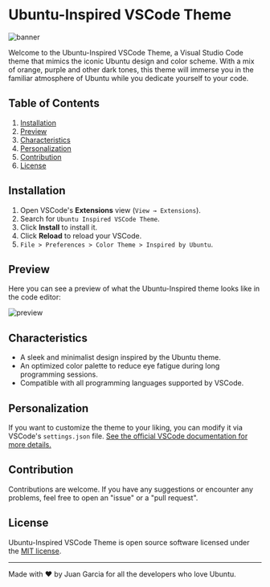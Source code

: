 # Ubuntu-Inspired VSCode Theme

![banner](https://github.com/GrJuan/extension-theme-ubuntu/blob/9324009836049563acd7602c3ea1d44dfa21e2c5/icons/banner.png?raw=true)

Welcome to the Ubuntu-Inspired VSCode Theme, a Visual Studio Code theme that mimics the iconic Ubuntu design and color scheme. With a mix of orange, purple and other dark tones, this theme will immerse you in the familiar atmosphere of Ubuntu while you dedicate yourself to your code.

## Table of Contents

1. [Installation](#Installation)
2. [Preview](#Preview)
3. [Characteristics](#Characteristics)
4. [Personalization](#Personalization)
5. [Contribution](#Contribution)
6. [License](#License)

## Installation

1. Open VSCode's **Extensions** view (`View → Extensions`).
2. Search for `Ubuntu Inspired VSCode Theme`.
3. Click **Install** to install it.
4. Click **Reload** to reload your VSCode.
5. `File > Preferences > Color Theme > Inspired by Ubuntu`.

## Preview

Here you can see a preview of what the Ubuntu-Inspired theme looks like in the code editor:

![preview](https://github.com/GrJuan/extension-theme-ubuntu/blob/9324009836049563acd7602c3ea1d44dfa21e2c5/icons/img.png?raw=true)

## Characteristics

- A sleek and minimalist design inspired by the Ubuntu theme.
- An optimized color palette to reduce eye fatigue during long programming sessions.
- Compatible with all programming languages supported by VSCode.

## Personalization

If you want to customize the theme to your liking, you can modify it via VSCode's `settings.json` file. [See the official VSCode documentation for more details.](https://code.visualstudio.com/docs/getstarted/themes#_customizing-a-color-theme)

## Contribution

Contributions are welcome. If you have any suggestions or encounter any problems, feel free to open an "issue" or a "pull request".

## License

Ubuntu-Inspired VSCode Theme is open source software licensed under the [MIT license](LICENSE.md).

---

Made with :heart: by Juan Garcia for all the developers who love Ubuntu.